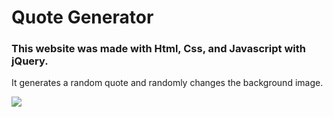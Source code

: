 # Quote Generator

### This website was made with Html, Css, and Javascript with jQuery. 

It generates a random quote and randomly changes the background image.

![](https://github.com/verona-hub/quote-generator/tree/master/img/screenshot.png)